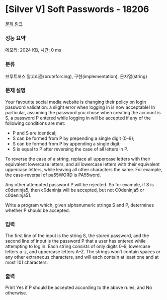 # [Silver V] Soft Passwords - 18206 

[문제 링크](https://www.acmicpc.net/problem/18206) 

### 성능 요약

메모리: 2024 KB, 시간: 0 ms

### 분류

브루트포스 알고리즘(bruteforcing), 구현(implementation), 문자열(string)

### 문제 설명

<p>Your favourite social media website is changing their policy on login password validation: a slight error when logging in is now acceptable! In particular, assuming the password you chose when creating the account is S, a password P entered while logging in will be accepted if any of the following conditions are met:</p>

<ul>
	<li>P and S are identical;</li>
	<li>S can be formed from P by prepending a single digit (0–9);</li>
	<li>S can be formed from P by appending a single digit;</li>
	<li>S is equal to P after reversing the case of all letters in P.</li>
</ul>

<p>To reverse the case of a string, replace all uppercase letters with their equivalent lowercase letters, and all lowercase letters with their equivalent uppercase letters, while leaving all other characters the same. For example, the case-reversal of pa55WORD is PA55word.</p>

<p>Any other attempted password P will be rejected. So for example, if S is c0deninja5, then c0deninja will be accepted, but not C0deninja5 or c0deninja51.</p>

<p>Write a program which, given alphanumeric strings S and P, determines whether P should be accepted.</p>

### 입력 

 <p>The first line of the input is the string S, the stored password, and the second line of input is the password P that a user has entered while attempting to log in. Each string consists of only digits 0–9, lowercase letters a–z, and uppercase letters A–Z. The strings won’t contain spaces or any other extraneous characters, and will each contain at least one and at most 101 characters.</p>

### 출력 

 <p>Print Yes if P should be accepted according to the above rules, and No otherwise.</p>

